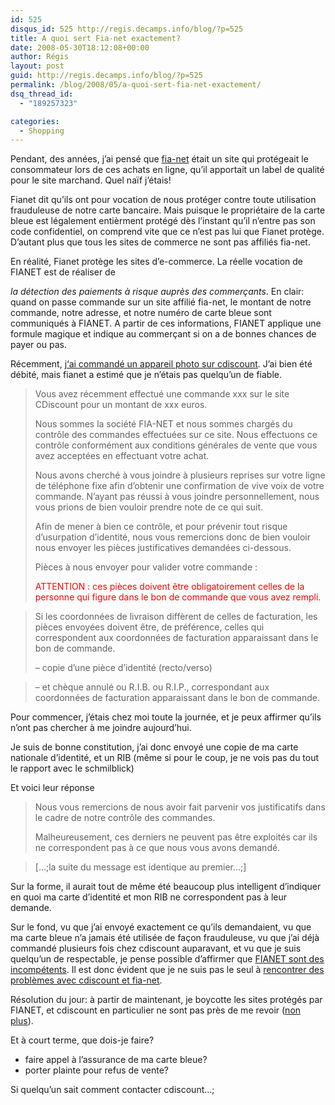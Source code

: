 ```yaml
---
id: 525
disqus_id: 525 http://regis.decamps.info/blog/?p=525
title: A quoi sert Fia-net exactement?
date: 2008-05-30T18:12:08+00:00
author: Régis
layout: post
guid: http://regis.decamps.info/blog/?p=525
permalink: /blog/2008/05/a-quoi-sert-fia-net-exactement/
dsq_thread_id:
  - "189257323"

categories:
  - Shopping
---
```

Pendant, des années, j’ai pensé que [fia-net](http://www.fia-net.com/) était un site qui protégeait le consommateur lors de ces achats en ligne, qu’il apportait un label de qualité pour le site marchand. Quel naïf j’étais!

Fianet dit qu’ils ont pour vocation de nous protéger contre toute utilisation frauduleuse de notre carte bancaire. Mais puisque le propriétaire de la carte bleue est légalement entièrment protégé dès l’instant qu’il n’entre pas son code confidentiel, on comprend vite que ce n’est pas lui que Fianet protège. D’autant plus que tous les sites de commerce ne sont pas affiliés fia-net.

En réalité, Fianet protège les sites d’e-commerce. <!--more-->La réelle vocation de FIANET est de réaliser de 

_la détection des paiements à risque auprès des commerçants_. En clair: quand on passe commande sur un site affilié fia-net, le montant de notre commande, notre adresse, et notre numéro de carte bleue sont communiqués à FIANET. A partir de ces informations, FIANET applique une formule magique et indique au commerçant si on a de bonnes chances de payer ou pas.

Récemment, j[&lsquo;ai commandé un appareil photo sur cdiscount](http://twitter.com/regisd/statuses/820916333). J’ai bien été débité, mais fianet a estimé que je n’étais pas quelqu’un de fiable.

> Vous avez récemment effectué une commande xxx sur le site CDiscount pour un montant de xxx euros.
> 
> Nous sommes la société FIA-NET et nous sommes chargés du contrôle des commandes effectuées sur ce site. Nous effectuons ce contrôle conformément aux conditions générales de vente que vous avez acceptées en effectuant votre achat. 
> 
> Nous avons cherché à vous joindre à plusieurs reprises sur votre ligne de téléphone fixe afin d’obtenir une confirmation de vive voix de votre commande. N’ayant pas réussi à vous joindre personnellement, nous vous prions de bien vouloir prendre note de ce qui suit.
> 
> Afin de mener à bien ce contrôle, et pour prévenir tout risque d’usurpation d’identité, nous vous remercions donc de bien vouloir nous envoyer les pièces justificatives demandées ci-dessous.
> 
> Pièces à nous envoyer pour valider votre commande :
> 
> <font color="#ff0000">ATTENTION : ces pièces doivent être obligatoirement celles de la personne qui figure dans le bon de commande que vous avez rempli.</font>
  
> Si les coordonnées de livraison diffèrent de celles de facturation, les pièces envoyées doivent être, de préférence, celles qui correspondent aux coordonnées de facturation apparaissant dans le bon de commande.
> 
> – copie d’une pièce d’identité (recto/verso)
  
> – et chèque annulé ou R.I.B. ou R.I.P., correspondant aux coordonnées de facturation apparaissant dans le bon de commande. 

Pour commencer, j’étais chez moi toute la journée, et je peux affirmer qu’ils n’ont pas chercher à me joindre aujourd’hui. 

Je suis de bonne constitution, j’ai donc envoyé une copie de ma carte nationale d’identité, et un RIB (même si pour le coup, je ne vois pas du tout le rapport avec le schmilblick)

Et voici leur réponse

> Nous vous remercions de nous avoir fait parvenir vos justificatifs dans le cadre de notre contrôle des commandes. 
> 
> Malheureusement, ces derniers ne peuvent pas être exploités car ils ne correspondent pas à ce que nous vous avons demandé.
  
> […;la suite du message est identique au premier…;] 

Sur la forme, il aurait tout de même été beaucoup plus intelligent d’indiquer en quoi ma carte d’identité et mon RIB ne correspondent pas à leur demande.

Sur le fond, vu que j’ai envoyé exactement ce qu’ils demandaient, vu que ma carte bleue n’a jamais été utilisée de façon frauduleuse, vu que j’ai déjà commandé plusieurs fois chez cdiscount auparavant, et vu que je suis quelqu’un de respectable, je pense possible d’affirmer que [FIANET sont des incompétents](http://www.commentcamarche.net/forum/affich-3763164-achat-en-ligne-fia-net-quelle-securite). Il est donc évident que je ne suis pas le seul à [rencontrer des problèmes avec cdiscount et fia-net](http://www.leguide.com/consoforum/reponse_9887383000000000000_0.htm).

Résolution du jour: à partir de maintenant, je boycotte les sites protégés par FIANET, et cdiscount en particulier ne sont pas près de me revoir ([non plus](http://www.netandco.info/index.php?2006/03/09/284-cdiscount-incompetence-et-reactive-a-la-limite-de-l-absurde)).

Et à court terme, que dois-je faire?

  * faire appel à l’assurance de ma carte bleue?
  * porter plainte pour refus de vente?

Si quelqu’un sait comment contacter cdiscount…;
